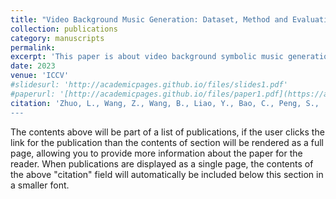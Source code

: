 ```yaml
---
title: "Video Background Music Generation: Dataset, Method and Evaluation"
collection: publications
category: manuscripts
permalink: 
excerpt: 'This paper is about video background symbolic music generation.'
date: 2023
venue: 'ICCV'
#slidesurl: 'http://academicpages.github.io/files/slides1.pdf'
#paperurl: '[http://academicpages.github.io/files/paper1.pdf](https://arxiv.org/abs/2211.11248)'
citation: 'Zhuo, L., Wang, Z., Wang, B., Liao, Y., Bao, C., Peng, S., ... & Liu, S. (2023). Video background music generation: Dataset, method and evaluation. In Proceedings of the IEEE/CVF International Conference on Computer Vision (pp. 15637-15647).
---
```


The contents above will be part of a list of publications, if the user clicks the link for the publication than the contents of section will be rendered as a full page, allowing you to provide more information about the paper for the reader. When publications are displayed as a single page, the contents of the above "citation" field will automatically be included below this section in a smaller font.
